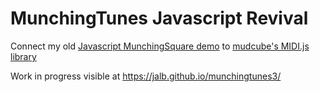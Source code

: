 # MunchingTunes Javascript Revival

Connect my old
[Javascript MunchingSquare demo](http://jalb.fr/munchingsquares2.html)
to [mudcube's MIDI.js library](https://github.com/mudcube/MIDI.js/)

Work in progress visible at https://jalb.github.io/munchingtunes3/
